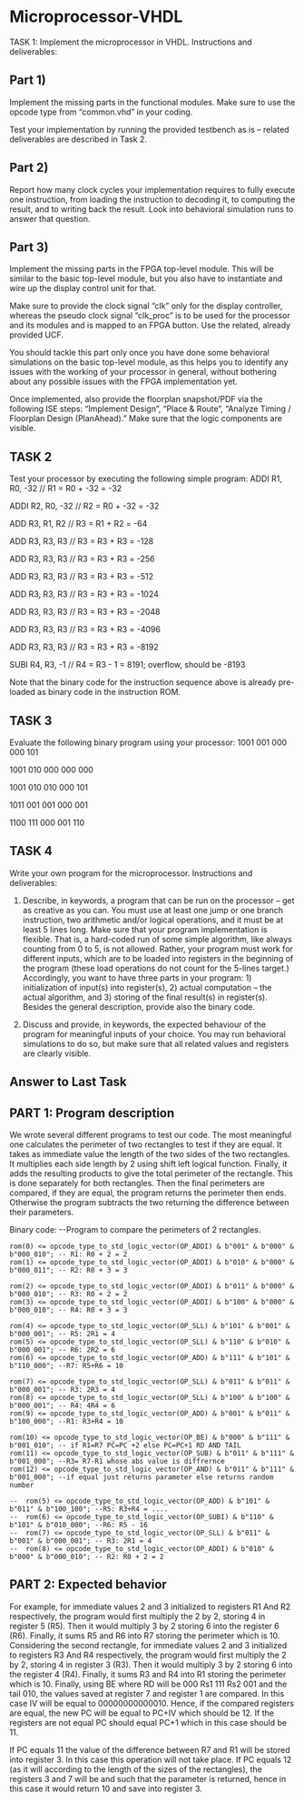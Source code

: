 # Microprocessor-VHDL

TASK 1: Implement the microprocessor in VHDL.
Instructions and deliverables:

## Part 1) 
Implement the missing parts in the functional modules. Make sure to use the opcode
type from “common.vhd” in your coding.

Test your implementation by running the provided testbench as is – related deliverables
are described in Task 2.

## Part 2)
Report how many clock cycles your implementation requires to fully execute one
instruction, from loading the instruction to decoding it, to computing the result, and to
writing back the result. Look into behavioral simulation runs to answer that question.

## Part 3)
Implement the missing parts in the FPGA top-level module. This will be similar to
the basic top-level module, but you also have to instantiate and wire up the display control
unit for that.

Make sure to provide the clock signal “clk” only for the display controller, whereas the
pseudo clock signal “clk_proc” is to be used for the processor and its modules and is
mapped to an FPGA button. Use the related, already provided UCF.

You should tackle this part only once you have done some behavioral simulations on the
basic top-level module, as this helps you to identify any issues with the working of your
processor in general, without bothering about any possible issues with the FPGA
implementation yet.

Once implemented, also provide the floorplan snapshot/PDF via the following ISE steps:
“Implement Design”, “Place & Route”, “Analyze Timing / Floorplan Design (PlanAhead).”
Make sure that the logic components are visible.

## TASK 2
Test your processor by executing the following simple program:
ADDI R1, R0, -32 // R1 = R0 + -32 = -32

ADDI R2, R0, -32 // R2 = R0 + -32 = -32

ADD R3, R1, R2 // R3 = R1 + R2 = -64

ADD R3, R3, R3 // R3 = R3 + R3 = -128

ADD R3, R3, R3 // R3 = R3 + R3 = -256

ADD R3, R3, R3 // R3 = R3 + R3 = -512

ADD R3, R3, R3 // R3 = R3 + R3 = -1024

ADD R3, R3, R3 // R3 = R3 + R3 = -2048

ADD R3, R3, R3 // R3 = R3 + R3 = -4096

ADD R3, R3, R3 // R3 = R3 + R3 = -8192

SUBI R4, R3, -1 // R4 = R3 - 1 = 8191; overflow, should be -8193

Note that the binary code for the instruction sequence above is already pre-loaded as binary
code in the instruction ROM.

## TASK 3
Evaluate the following binary program using your processor:
1001 001 000 000 101

1001 010 000 000 000

1001 010 010 000 101

1011 001 001 000 001

1100 111 000 001 110

## TASK 4
Write your own program for the microprocessor.
Instructions and deliverables:

1) Describe, in keywords, a program that can be run on the processor – get as creative as
you can. You must use at least one jump or one branch instruction, two arithmetic
and/or logical operations, and it must be at least 5 lines long.
Make sure that your program implementation is flexible. That is, a hard-coded run of
some simple algorithm, like always counting from 0 to 5, is not allowed. Rather, your
program must work for different inputs, which are to be loaded into registers in the
beginning of the program (these load operations do not count for the 5-lines target.)
Accordingly, you want to have three parts in your program: 1) initialization of input(s)
into register(s), 2) actual computation – the actual algorithm, and 3) storing of the final
result(s) in register(s).
Besides the general description, provide also the binary code.

3) Discuss and provide, in keywords, the expected behaviour of the program for meaningful
inputs of your choice. You may run behavioral simulations to do so, but make sure that
all related values and registers are clearly visible.

## Answer to Last Task

## PART 1: Program description
We wrote several different programs to test our code. The most meaningful one calculates the perimeter of two rectangles to test if they are equal. It takes as immediate value the length of the two sides of the two rectangles. It multiplies each side length by 2 using shift left logical function. Finally, it adds the resulting products to give the total perimeter of the rectangle. This is done separately for both rectangles. Then the final perimeters are compared, if they are equal, the program returns the perimeter then ends. Otherwise the program subtracts the two returning the difference between their parameters.

Binary code:
--Program to compare the perimeters of 2 rectangles.
		
	rom(0) <= opcode_type_to_std_logic_vector(OP_ADDI) & b"001" & b"000" & b"000_010"; -- R1: R0 + 2 = 2
	rom(1) <= opcode_type_to_std_logic_vector(OP_ADDI) & b"010" & b"000" & b"000_011"; -- R2: R0 + 3 = 3
		
	rom(2) <= opcode_type_to_std_logic_vector(OP_ADDI) & b"011" & b"000" & b"000_010"; -- R3: R0 + 2 = 2
	rom(3) <= opcode_type_to_std_logic_vector(OP_ADDI) & b"100" & b"000" & b"000_010"; -- R4: R0 + 3 = 3
		
	rom(4) <= opcode_type_to_std_logic_vector(OP_SLL) & b"101" & b"001" & b"000_001"; -- R5: 2R1 = 4
	rom(5) <= opcode_type_to_std_logic_vector(OP_SLL) & b"110" & b"010" & b"000_001"; -- R6: 2R2 = 6
	rom(6) <= opcode_type_to_std_logic_vector(OP_ADD) & b"111" & b"101" & b"110_000"; --R7: R5+R6 = 10
	
	rom(7) <= opcode_type_to_std_logic_vector(OP_SLL) & b"011" & b"011" & b"000_001"; -- R3: 2R3 = 4
	rom(8) <= opcode_type_to_std_logic_vector(OP_SLL) & b"100" & b"100" & b"000_001"; -- R4: 4R4 = 6
	rom(9) <= opcode_type_to_std_logic_vector(OP_ADD) & b"001" & b"011" & b"100_000"; --R1: R3+R4 = 10
	
	rom(10) <= opcode_type_to_std_logic_vector(OP_BE) & b"000" & b"111" & b"001_010"; -- if R1=R7 PC=PC +2 else PC=PC+1 RD AND TAIL
	rom(11) <= opcode_type_to_std_logic_vector(OP_SUB) & b"011" & b"111" & b"001_000"; --R3= R7-R1 whose abs value is diffrernce
	rom(12) <= opcode_type_to_std_logic_vector(OP_AND) & b"011" & b"111" & b"001_000"; --if equal just returns parameter else returns random number
	
	--	rom(5) <= opcode_type_to_std_logic_vector(OP_ADD) & b"101" & b"011" & b"100_100"; --R5: R3+R4 = ....
	--	rom(6) <= opcode_type_to_std_logic_vector(OP_SUBI) & b"110" & b"101" & b"010_000"; --R6: R5 - 16
	--	rom(7) <= opcode_type_to_std_logic_vector(OP_SLL) & b"011" & b"001" & b"000_001"; -- R3: 2R1 = 4
	--	rom(8) <= opcode_type_to_std_logic_vector(OP_ADDI) & b"010" & b"000" & b"000_010"; -- R2: R0 + 2 = 2


## PART 2: Expected behavior
For example, for immediate values 2 and 3 initialized to registers R1 And R2 respectively, the program would first multiply the 2 by 2, storing 4 in register 5 (R5). Then it would multiply 3 by 2 storing 6 into the register 6 (R6). Finally, it sums R5 and R6 into R7 storing the perimeter which is 10. Considering the second rectangle, for immediate values 2 and 3 initialized to registers R3 And R4 respectively, the program would first multiply the 2 by 2, storing 4 in register 3 (R3). Then it would multiply 3 by 2 storing 6 into the register 4 (R4). Finally, it sums R3 and R4 into R1 storing the perimeter which is 10.
Finally, using BE where RD will be 000 Rs1 111 Rs2 001 and the tail 010, the values saved at register 7 and register 1 are compared. In this case IV will be equal to 00000000000010. Hence, if the compared registers are equal, the new PC will be equal to PC+IV which  should be 12. If the registers are not equal PC should equal PC+1 which in this case should be 11. 

If PC equals 11 the value of the difference between R7 and R1 will be stored into register 3. In this case this operation will not take place. 
If PC equals 12 (as it will according to the length of the sizes of the rectangles), the registers 3 and 7 will be and such that the parameter is returned, hence in this case it would return 10 and save into register 3. 

